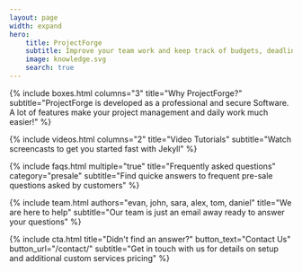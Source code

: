 ```yaml
---
layout: page
width: expand
hero:
    title: ProjectForge
    subtitle: Improve your team work and keep track of budgets, deadlines, human resources and your financial management.
    image: knowledge.svg
    search: true
---
```


{% include boxes.html columns="3" title="Why ProjectForge?" subtitle="ProjectForge is developed as a professional and secure Software. A lot of features make your project management and daily work much easier!" %}

<!-- {% include featured.html tag="featured" title="Popular Articles" subtitle="Selected featured articles to get you started fast in Jekyll" %} -->

{% include videos.html columns="2" title="Video Tutorials" subtitle="Watch screencasts to get you started fast with Jekyll" %}

{% include faqs.html multiple="true" title="Frequently asked questions" category="presale" subtitle="Find quicke answers to frequent pre-sale questions asked by customers" %}

{% include team.html authors="evan, john, sara, alex, tom, daniel" title="We are here to help" subtitle="Our team is just an email away ready to answer your questions" %}

{% include cta.html title="Didn't find an answer?" button_text="Contact Us" button_url="/contact/" subtitle="Get in touch with us for details on setup and additional custom services pricing" %}

